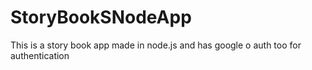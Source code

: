 # StoryBookSNodeApp
This is a story book app made in node.js and has google o auth too for authentication 
